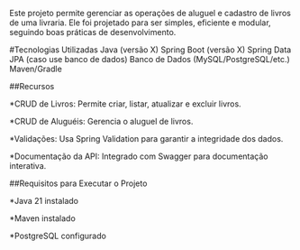 Este projeto permite gerenciar as operações de aluguel e cadastro de livros de uma livraria. Ele foi projetado para ser simples, eficiente e modular, seguindo boas práticas de desenvolvimento.

#Tecnologias Utilizadas
Java (versão X)
Spring Boot (versão X)
Spring Data JPA (caso use banco de dados)
Banco de Dados (MySQL/PostgreSQL/etc.)
Maven/Gradle



##Recursos

*CRUD de Livros: Permite criar, listar, atualizar e excluir livros.

*CRUD de Aluguéis: Gerencia o aluguel de livros.

*Validações: Usa Spring Validation para garantir a integridade dos dados.

*Documentação da API: Integrado com Swagger para documentação interativa.

##Requisitos para Executar o Projeto

*Java 21 instalado

*Maven instalado

*PostgreSQL configurado
